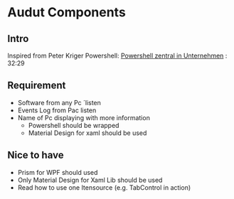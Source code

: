 ﻿# Audut Components

## Intro
Inspired from Peter Kriger  Powershell: 
[Powershell zentral in Unternehmen](https://www.youtube.com/watch?v=M9nekh5SC90) : 32:29

## Requirement
* Software from any Pc ´listen
* Events Log from Pac listen
* Name of Pc displaying with more information
	* Powershell should be wrapped
	* Material Design for xaml should be used

## Nice to have
* Prism  for WPF should used
* Only Material Design for Xaml Lib should be used
* Read how to use one Itensource (e.g. TabControl in action)